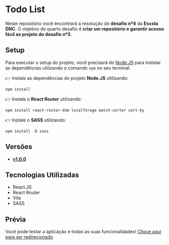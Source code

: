 # Todo List
Neste repositório você encontrará a resolução do **desafio nº4** da **Escola DNC**. O objetivo do quarto desafio é **criar um repositório e garantir acesso fácil ao projeto do desafio nº3**.

## Setup
Para executar o setup do projeto, você precisará do [Node.JS](https://nodejs.org/) para instalar as dependências utilizando o comando `npm` no seu terminal.

👉️ Instale as dependências do projeto **Node.JS** utilizando:

```
npm install
```

👉️ Instale o **React Router** utilizando:

```
npm install react-router-dom localforage match-sorter sort-by
```

👉️ Instale o **SASS** utilizando:

```
npm install -D sass
```

## Versões
- [**v1.0.0**](https://github.com/lucasdaher/todolist/releases/tag/todolist)

## Tecnologias Utilizadas
- React.JS
- React Router
- Vite
- SASS

## Prévia
Você pode testar a aplicação e todas as suas funcionalidades!
[Clique aqui para ser redirecionado](https://lucasdaher-todolist.vercel.app/)